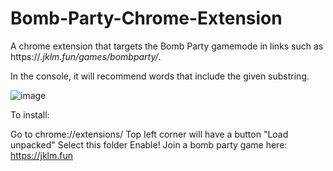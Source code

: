 # Bomb-Party-Chrome-Extension

A chrome extension that targets the Bomb Party gamemode in links such as https://*.jklm.fun/games/bombparty/*.

In the console, it will recommend words that include the given substring.

![image](https://github.com/kotooriiii/Bomb-Party-Chrome-Extension/assets/8682236/b8ad2f04-ae80-4dfd-9ff5-c311a04be0f5)



To install:

Go to chrome://extensions/
Top left corner will have a button "Load unpacked"
Select this folder
Enable!
Join a bomb party game here: https://jklm.fun 
